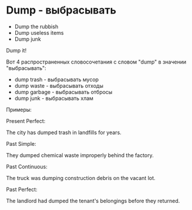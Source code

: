 # Dump - выбрасывать




- Dump the rubbish
- Dump useless items
- Dump junk

Dump it!

Вот 4 распространенных словосочетания с словом "dump" в значении "выбрасывать":

- dump trash - выбрасывать мусор
- dump waste - выбрасывать отходы
- dump garbage - выбрасывать отбросы
- dump junk - выбрасывать хлам

Примеры:

Present Perfect:

The city has dumped trash in landfills for years.

Past Simple:

They dumped chemical waste improperly behind the factory.

Past Continuous:

The truck was dumping construction debris on the vacant lot.

Past Perfect:

The landlord had dumped the tenant's belongings before they returned.
